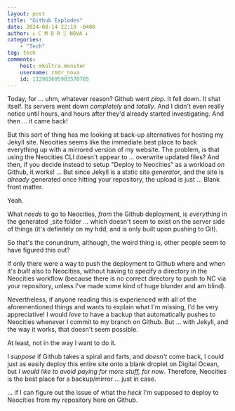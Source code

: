 ```yaml
---
layout: post
title: "Github Explodes"
date: 2024-08-14 22:19 -0400
author: 𐕣 C M D R ░ NOVA 𐕣
categories:
    - "Tech"
tag: tech
comments:
    host: mkultra.monster
    username: cmdr_nova
    id: 112963695983570785
---
```


Today, for ... uhm, whatever reason? Github went *plop*. It fell down. It shat itself. Its servers went down *completely* and *totally*. And I didn't even really notice until hours, and hours after they'd already started investigating. And then ... it came back!

But this sort of thing has me looking at back-up alternatives for hosting my Jekyll site. Neocities seems like the immediate best place to back everything up with a mirrored version of my website. The problem, is that using the Neocities CLI doesn't appear to ... overwrite updated files? And then, if you decide instead to setup "Deploy to Neocities" as a workload *on* Github, it works! ... But since Jekyll is a static site *generator*, and the site is *already* generated once hitting your repository, the upload is just ... Blank front matter.

Yeah.

What *needs* to go to Neocities, *from* the Github deployment, is *everything* in the generated _site folder ... which doesn't seem to exist on the server side of things (it's definitely on my hdd, and is only built upon pushing to Git).

So that's the conundrum, although, the weird thing is, other people seem to have figured this out?

If only there were a way to push the deployment to Github where and when it's *built* also to Neocities, without having to specify a directory in the Neocities workflow (because there is no correct directory to push to NC via your repository, unless I've made some kind of huge blunder and am blind).

Nevertheless, if anyone reading this is experienced with all of the aforementioned things and wants to explain what I'm missing, I'd be very appreciative! I would *love* to have a backup that automatically pushes to Neocities whenever I commit to my branch on Github. But ... with Jekyll, and the way it works, that doesn't seem possible.

At least, not in the way I want to do it.

I *suppose* if Github takes a spiral and farts, and *doesn't* come back, I could just as easily deploy this entire site onto a blank droplet on Digital Ocean, but *I would like to avoid paying for more stuff, for now*. Therefore, Neocities is the best place for a backup/mirror ... just in case.

... if I can figure out the issue of what the *heck* I'm supposed to deploy to Neocities from my repository here on Github.

